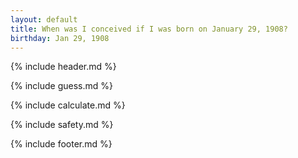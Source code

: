 ```yaml
---
layout: default
title: When was I conceived if I was born on January 29, 1908?
birthday: Jan 29, 1908
---
```


{% include header.md %}

{% include guess.md %}

{% include calculate.md %}

{% include safety.md %}

{% include footer.md %}



